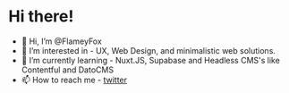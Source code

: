 # Hi there!

- 👋 Hi, I’m @FlameyFox
- 👀 I’m interested in - UX, Web Design, and minimalistic web solutions.
- 🌱 I’m currently learning - Nuxt.JS, Supabase and Headless CMS's like Contentful and DatoCMS
- 📫 How to reach me - [twitter](https://twitter.com/flamey_fox)

<!---
FlameyFox/FlameyFox is a ✨ special ✨ repository because its `README.md` (this file) appears on your GitHub profile.
You can click the Preview link to take a look at your changes.
--->
